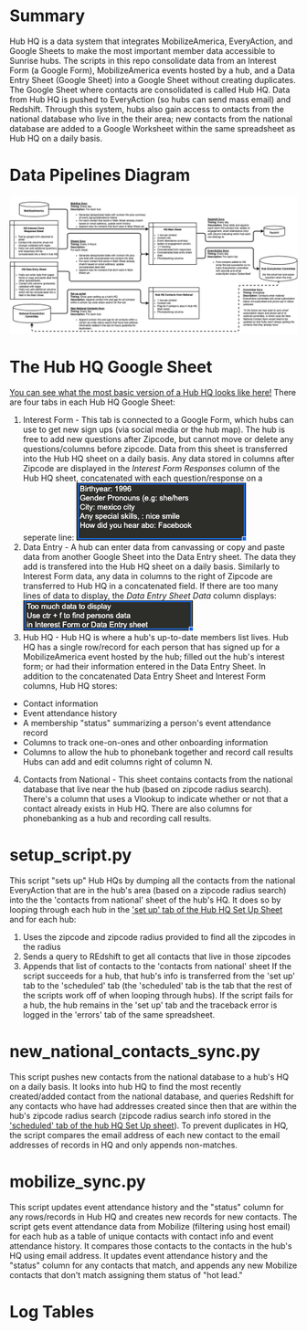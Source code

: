 # Summary
Hub HQ is a data system that integrates MobilizeAmerica, EveryAction, and Google Sheets to make the most important member data accessible to Sunrise hubs. The scripts in this repo consolidate data from an Interest Form (a Google Form), MobilizeAmerica events hosted by a hub, and a Data Entry Sheet (Google Sheet) into a Google Sheet without creating duplicates. The Google Sheet where contacts are consolidated is called Hub HQ. Data from Hub HQ is pushed to EveryAction (so hubs can send mass email) and Redshift. Through this system, hubs also gain access to ontacts from the national database who live in the their area; new contacts from the national database are added to a Google Worksheet within the same spreadsheet as Hub HQ on a daily basis. 

# Data Pipelines Diagram

![Hub HQ Diagram](https://github.com/sunrisedatadept/hub_member_hq/blob/code-review/images/HubHQ%20Diagram%20Annotated.jpg)


# The Hub HQ Google Sheet
[You can see what the most basic version of a Hub HQ looks like here!](https://docs.google.com/spreadsheets/d/17a4EJjZkLV6Dazjv1bPk7HCte3QuOY-SmyPHfPyDhyo/edit#gid=390228199)
There are four tabs in each Hub HQ Google Sheet: 
1) Interest Form - This tab is connected to a Google Form, which hubs can use to get new sign ups (via social media or the hub map). The hub is free to add new questions after Zipcode, but cannot move or delete any questions/columns before zipcode. Data from this sheet is transferred into the Hub HQ sheet on a daily basis. Any data stored in columns after Zipcode are displayed in the _Interest Form Responses_ column of the Hub HQ sheet, concatenated with each question/response on a seperate line:
![Concatenated Interest Form Response Field](https://github.com/sunrisedatadept/hub_member_hq/blob/code-review/images/Screen%20Shot%202021-04-13%20at%2011.03.32%20AM.png)
2) Data Entry - A hub can enter data from canvassing or copy and paste data from another Google Sheet into the Data Entry sheet. The data they add is transfered into the Hub HQ sheet on a daily basis. Similarly to Interest Form data, any data in columns to the right of Zipcode are transferred to Hub HQ in a concatenated field. If there are too many lines of data to display, the _Data Entry Sheet Data_ column displays:
![Too Much Data Entry Sheet Data to Display](https://github.com/sunrisedatadept/hub_member_hq/blob/code-review/images/Screen%20Shot%202021-04-13%20at%2011.07.02%20AM.png)
3) Hub HQ - Hub HQ is where a hub's up-to-date members list lives. Hub HQ has a single row/record for each person that has signed up for a MobilizeAmerica event hosted by the hub; filled out the hub's interest form; or had their information entered in the Data Entry Sheet. In addition to the concatenated Data Entry Sheet and Interest Form columns, Hub HQ stores:
  * Contact information
  * Event attendance history
  * A membership "status" summarizing a person's event attendance record
  * Columns to track one-on-ones and other onboarding information
  * Columns to allow the hub to phonebank together and record call results
 Hubs can add and edit columns right of column N. 
 4) Contacts from National - This sheet contains contacts from the national database that live near the hub (based on zipcode radius search). There's a column that uses a Vlookup to indicate whether or not that a contact already exists in Hub HQ. There are also columns for phonebanking as a hub and recording call results. 

# setup_script.py
This script "sets up" Hub HQs by dumping all the contacts from the national EveryAction that are in the hub's area (based on a zipcode radius search) into the the 'contacts from national' sheet of the hub's HQ. It does so by looping through each hub in the ['set up' tab of the Hub HQ Set Up Sheet](https://docs.google.com/spreadsheets/d/1ESXwSfjkDrgCRYrAag_SHiKCMIgcd1U3kz47KLNpGeA/edit#gid=0) and for each hub:
1) Uses the zipcode and zipcode radius provided to find all the zipcodes in the radius
2) Sends a query to REdshift to get all contacts that live in those zipcodes
3) Appends that list of contacts to the 'contacts from national' sheet
If the script succeeds for a hub, that hub's info is transferred from the 'set up' tab to the 'scheduled' tab (the 'scheduled' tab is the tab that the rest of the scripts work off of when looping through hubs). If the script fails for a hub, the hub remains in the 'set up' tab and the traceback error is logged in the 'errors' tab of the same spreadsheet.

# new_national_contacts_sync.py
This script pushes new contacts from the national database to a hub's HQ on a daily basis. It looks into hub HQ to find the most recently created/added contact from the national database, and queries Redshift for any contacts who have had addresses created since then that are within the hub's zipcode radius search (zipcode radius search info stored in the ['scheduled' tab of the hub HQ Set Up sheet](https://docs.google.com/spreadsheets/d/1ESXwSfjkDrgCRYrAag_SHiKCMIgcd1U3kz47KLNpGeA/edit#gid=0)). To prevent duplicates in HQ, the script compares the email address of each new contact to the email addresses of records in HQ and only appends non-matches.

# mobilize_sync.py
This script updates event attendance history and the "status" column for any rows/records in Hub HQ and creates new records for new contacts. The script gets event attendance data from Mobilize (filtering using host email) for each hub as a table of unique
contacts with contact info and event attendance history. It compares those contacts to the contacts in the hub's HQ using email address. It updates event attendance history and the "status" column for any contacts that match, and
appends any new Mobilize contacts that don't match assigning them status of "hot lead."

# Log Tables
